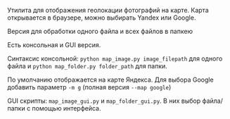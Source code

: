 Утилита для отображения геолокации фотографий на карте. Карта открывается в браузере, можно выбирать Yandex или Google. 

Версия для обработки одного файла и всех файлов в папкею

Есть консольная и GUI версия.

Синтаксис консольной: `python map_image.py image_filepath` для одного файла и `python map_folder.py folder_path` для папки.

По умолчанию отображается на карте Яндекса. Для выбора Google добавить параметр `-m g` (полная версия `--map google`)

GUI скрипты: `map_image_gui.py` и `map_folder_gui.py`. В них выбор файла/папки с помощью интерфейса.
